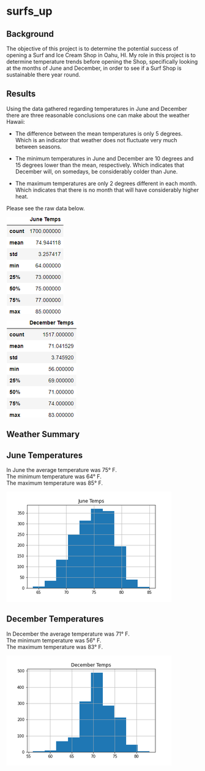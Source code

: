 # surfs_up

## Background

The objective of this project is to determine the potential success of opening a Surf and Ice Cream Shop in Oahu, HI. My role in this project is to determine temperature trends before opening the Shop, specifically looking at the months of June and December, in order to see if a Surf Shop is sustainable there year round.

## Results

Using the data gathered regarding temperatures in June and December there are three reasonable conclusions one can make about the weather Hawaii:

* The difference between the mean temperatures is only 5 degrees. Which is an indicator that weather does not fluctuate very much between seasons.

* The minimum temperatures in June and December are 10 degrees and 15 degrees lower than the mean, respectively. Which indicates that December will, on somedays, be considerably colder than June.

* The maximum temperatures are only 2 degrees different in each month. Which indicates that there is no month that will have considerably higher heat.

Please see the raw data below.<br>

![june_temp_summary_stats.png](./Images/june_temp_summary_stats.png)
<br>

![december_temp_summary_stats.png](./Images/december_temp_summary_stats.png)

## Weather Summary 

## June Temperatures
In June the average temperature was 75° F. 
<br>
The minimum temperature was 64° F.<br>
The maximum temperature was 85° F.<br>

![june_temps_hist.png](./Images/june_temps_hist.png)
<br>

## December Temperatures
In December the average temperature was 71° F. <br>
The minimum temperature was 56° F.<br>
The maximum temperature was 83° F.<br>

![december_temps_hist.png](./Images/december_temps_hist.png)
